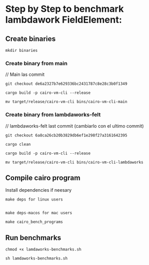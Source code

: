 # Step by Step to benchmark lambdawork FieldElement:

## Create binaries
```
mkdir binaries
```

###  Create binary from main 
// Main las commit
```
git checkout de6a2327b7e629336bc2431787c8e28c3b0f1349 
```

```
cargo build -p cairo-vm-cli --release
```

```
mv target/release/cairo-vm-cli bins/cairo-vm-cli-main
```

###  Create binary from lambdaworks-felt 

// lambdaworks-felt last commit (cambiarlo con el ultimo commit)
```
git checkout 6a8ca26cb20b3829db6ef1e298f27a3161642395 
```

```
cargo clean
```

```
cargo build -p cairo-vm-cli --release
```

```
mv target/release/cairo-vm-cli bins/cairo-vm-cli-lambdaworks
```

## Compile cairo program
Install dependencies if neesary
```
make deps for linux users
```
```

make deps-macos for mac users
```

```
make cairo_bench_programs
```

## Run benchmarks
```
chmod +x lamdaworks-benchmarks.sh
```
```
sh lamdaworks-benchmarks.sh
```